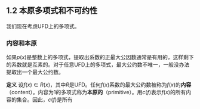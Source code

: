 ## 1.2 本原多项式和不可约性
我们现在考虑UFD上的多项式。

### 内容和本原
如果$p(x)$是整数上的多项式，提取出系数的正最大公因数通常是有用的，这样剩下的系数就是互素的。对于任意UFD上的多项式，最大公约数不唯一，一般没办法提取出一个最大公约数。

**定义** 设$f(x)\in R(x)$，其中$R$是UFD。任何$f(x)$系数的最大公约数被称为$f(x)$的**内容**（content）。内容为1的多项式称为**本原的**（primitive）。用$c(f)$表示$f(x)$的所有内容的集合。因此，$c(f)$是所有

<!-- TODO: 第一章弃坑了 -->
